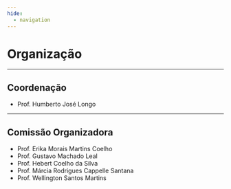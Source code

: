 ```yaml
---
hide:
  - navigation
---
```


# Organização

---

## Coordenação
- Prof. Humberto José Longo

---

## Comissão Organizadora

- Prof. Erika Morais Martins Coelho
- Prof. Gustavo Machado Leal
- Prof. Hebert Coelho da Silva
- Prof. Márcia Rodrigues Cappelle Santana
- Prof. Wellington Santos Martins
